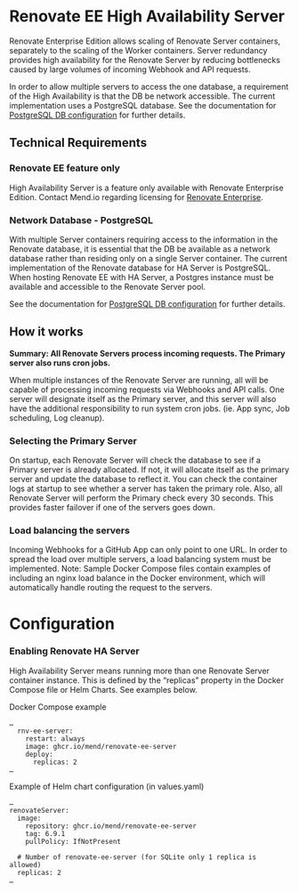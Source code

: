 # Renovate EE High Availability Server

Renovate Enterprise Edition allows scaling of Renovate Server containers, separately to the scaling of the Worker containers. Server redundancy provides high availability for the Renovate Server by reducing bottlenecks caused by large volumes of incoming Webhook and API requests.

In order to allow multiple servers to access the one database, a requirement of the High Availability is that the DB be network accessible. The current implementation uses a PostgreSQL database. See the documentation for [PostgreSQL DB configuration](https://docs.google.com/document/d/19OcNV3mYdoyGe4qHoZC0mQn4M1qn9pqTA8WqjkNqQa0/edit?usp=sharing) for further details.

## Technical Requirements

### Renovate EE feature only
High Availability Server is a feature only available with Renovate Enterprise Edition. Contact Mend.io regarding licensing for [Renovate Enterprise](https://www.mend.io/renovate-enterprise/).

### Network Database - PostgreSQL
With multiple Server containers requiring access to the information in the Renovate database, it is essential that the DB be available as a network database rather than residing only on a single Server container.
The current implementation of the Renovate database for HA Server is PostgreSQL. When hosting Renovate EE with HA Server, a Postgres instance must be available and accessible to the Renovate Server pool.

See the documentation for [PostgreSQL DB configuration](https://docs.google.com/document/d/19OcNV3mYdoyGe4qHoZC0mQn4M1qn9pqTA8WqjkNqQa0/edit?usp=sharing) for further details.

## How it works
**Summary: All Renovate Servers process incoming requests. The Primary server also runs cron jobs.**

When multiple instances of the Renovate Server are running, all will be capable of processing incoming requests via Webhooks and API calls.
One server will designate itself as the Primary server, and this server will also have the additional responsibility to run system cron jobs. (ie. App sync, Job scheduling, Log cleanup).

### Selecting the Primary Server

On startup, each Renovate Server will check the database to see if a Primary server is already allocated. If not, it will allocate itself as the primary server and update the database to reflect it. You can check the container logs at startup to see whether a server has taken the primary role.
Also, all Renovate Server will perform the Primary check every 30 seconds. This provides faster failover if one of the servers goes down.

### Load balancing the servers

Incoming Webhooks for a GitHub App can only point to one URL. In order to spread the load over multiple servers, a load balancing system must be implemented.
Note: Sample Docker Compose files contain examples of including an nginx load balance in the Docker environment, which will automatically handle routing the request to the servers.

# Configuration

### Enabling Renovate HA Server
High Availability Server means running more than one Renovate Server container instance. This is defined by the “replicas” property in the Docker Compose file or Helm Charts. See examples below.

Docker Compose example
```
…
  rnv-ee-server:
    restart: always
    image: ghcr.io/mend/renovate-ee-server
    deploy:
      replicas: 2
…
```

Example of Helm chart configuration (in values.yaml)
```
…
renovateServer:
  image:
    repository: ghcr.io/mend/renovate-ee-server
    tag: 6.9.1
    pullPolicy: IfNotPresent

  # Number of renovate-ee-server (for SQLite only 1 replica is allowed)
  replicas: 2
…
```